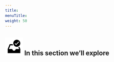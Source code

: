 ```yaml
---
title:
menuTitle:
weight: 50
---
```


![search_icon](check_box.svg)
In this section we’ll explore
---

